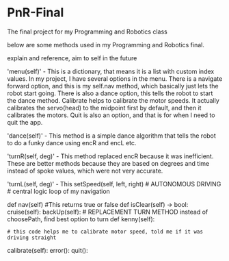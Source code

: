 # PnR-Final
The final project for my Programming and Robotics class

below are some methods used in my Programming and Robotics final.

explain and reference, aim to self in the future



'menu(self)' - This is a dictionary, that means it is a list with custom index values.
In my project, I have several options in the menu. There is a navigate forward option,
and this is my self.nav method, which basically just lets the robot start going. There
is also a dance option, this tells the robot to start the dance method. Calibrate helps
to calibrate the motor speeds. It actually calibrates the servo(head) to the midpoint
first by default, and then it calibrates the motors. Quit is also an option, and that
is for when I need to quit the app.


'dance(self)' - This method is a simple dance algorithm that tells the robot to do a
funky dance using encR and encL etc.

'turnR(self, deg)' - This method replaced encR because it was inefficient. These are
better methods because they are based on degrees and time instead of spoke values,
which were not very accurate.

'turnL(self, deg)' - This
setSpeed(self, left, right)
        # AUTONOMOUS DRIVING
    # central logic loop of my navigation

def nav(self)
    #This returns true or false
def isClear(self) -> bool:
cruise(self):
backUp(self):
    # REPLACEMENT TURN METHOD instead of choosePath, find best option to turn
def kenny(self):

    # this code helps me to calibrate motor speed, told me if it was driving straight
calibrate(self):
error():
quit():